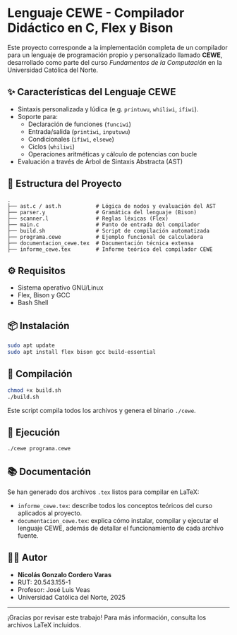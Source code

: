 
# Lenguaje CEWE - Compilador Didáctico en C, Flex y Bison

Este proyecto corresponde a la implementación completa de un compilador para un lenguaje de programación propio y personalizado llamado **CEWE**, desarrollado como parte del curso *Fundamentos de la Computación* en la Universidad Católica del Norte.

## ✨ Características del Lenguaje CEWE

- Sintaxis personalizada y lúdica (e.g. `printuwu`, `whiliwi`, `ifiwi`).
- Soporte para:
  - Declaración de funciones (`funciwi`)
  - Entrada/salida (`printiwi`, `inputuwu`)
  - Condicionales (`ifiwi`, `elsewe`)
  - Ciclos (`whiliwi`)
  - Operaciones aritméticas y cálculo de potencias con bucle
- Evaluación a través de Árbol de Sintaxis Abstracta (AST)

## 🧩 Estructura del Proyecto

```
.
├── ast.c / ast.h           # Lógica de nodos y evaluación del AST
├── parser.y                # Gramática del lenguaje (Bison)
├── scanner.l               # Reglas léxicas (Flex)
├── main.c                  # Punto de entrada del compilador
├── build.sh                # Script de compilación automatizada
├── programa.cewe           # Ejemplo funcional de calculadora
├── documentacion_cewe.tex  # Documentación técnica extensa
├── informe_cewe.tex        # Informe teórico del compilador CEWE
```

## ⚙️ Requisitos

- Sistema operativo GNU/Linux
- Flex, Bison y GCC
- Bash Shell

## 📦 Instalación

```bash
sudo apt update
sudo apt install flex bison gcc build-essential
```

## 🚀 Compilación

```bash
chmod +x build.sh
./build.sh
```

Este script compila todos los archivos y genera el binario `./cewe`.

## 🧪 Ejecución

```bash
./cewe programa.cewe
```

## 📚 Documentación

Se han generado dos archivos `.tex` listos para compilar en LaTeX:

- `informe_cewe.tex`: describe todos los conceptos teóricos del curso aplicados al proyecto.
- `documentacion_cewe.tex`: explica cómo instalar, compilar y ejecutar el lenguaje CEWE, además de detallar el funcionamiento de cada archivo fuente.

## 👨‍💻 Autor

- **Nicolás Gonzalo Cordero Varas**
- RUT: 20.543.155-1
- Profesor: José Luis Veas
- Universidad Católica del Norte, 2025

---

¡Gracias por revisar este trabajo! Para más información, consulta los archivos LaTeX incluidos.
